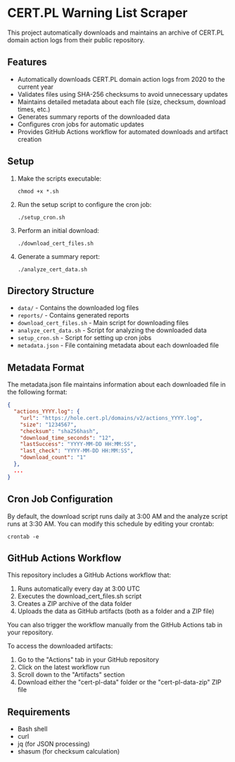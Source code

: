 # CERT.PL Warning List Scraper

This project automatically downloads and maintains an archive of CERT.PL domain action logs from their public repository.

## Features

- Automatically downloads CERT.PL domain action logs from 2020 to the current year
- Validates files using SHA-256 checksums to avoid unnecessary updates
- Maintains detailed metadata about each file (size, checksum, download times, etc.)
- Generates summary reports of the downloaded data
- Configures cron jobs for automatic updates
- Provides GitHub Actions workflow for automated downloads and artifact creation

## Setup

1. Make the scripts executable:

   ```
   chmod +x *.sh
   ```

2. Run the setup script to configure the cron job:

   ```
   ./setup_cron.sh
   ```

3. Perform an initial download:

   ```
   ./download_cert_files.sh
   ```

4. Generate a summary report:
   ```
   ./analyze_cert_data.sh
   ```

## Directory Structure

- `data/` - Contains the downloaded log files
- `reports/` - Contains generated reports
- `download_cert_files.sh` - Main script for downloading files
- `analyze_cert_data.sh` - Script for analyzing the downloaded data
- `setup_cron.sh` - Script for setting up cron jobs
- `metadata.json` - File containing metadata about each downloaded file

## Metadata Format

The metadata.json file maintains information about each downloaded file in the following format:

```json
{
  "actions_YYYY.log": {
    "url": "https://hole.cert.pl/domains/v2/actions_YYYY.log",
    "size": "1234567",
    "checksum": "sha256hash",
    "download_time_seconds": "12",
    "lastSuccess": "YYYY-MM-DD HH:MM:SS",
    "last_check": "YYYY-MM-DD HH:MM:SS",
    "download_count": "1"
  },
  ...
}
```

## Cron Job Configuration

By default, the download script runs daily at 3:00 AM and the analyze script runs at 3:30 AM. You can modify this schedule by editing your crontab:

```
crontab -e
```

## GitHub Actions Workflow

This repository includes a GitHub Actions workflow that:

1. Runs automatically every day at 3:00 UTC
2. Executes the download_cert_files.sh script
3. Creates a ZIP archive of the data folder
4. Uploads the data as GitHub artifacts (both as a folder and a ZIP file)

You can also trigger the workflow manually from the GitHub Actions tab in your repository.

To access the downloaded artifacts:
1. Go to the "Actions" tab in your GitHub repository
2. Click on the latest workflow run
3. Scroll down to the "Artifacts" section
4. Download either the "cert-pl-data" folder or the "cert-pl-data-zip" ZIP file

## Requirements

- Bash shell
- curl
- jq (for JSON processing)
- shasum (for checksum calculation)
